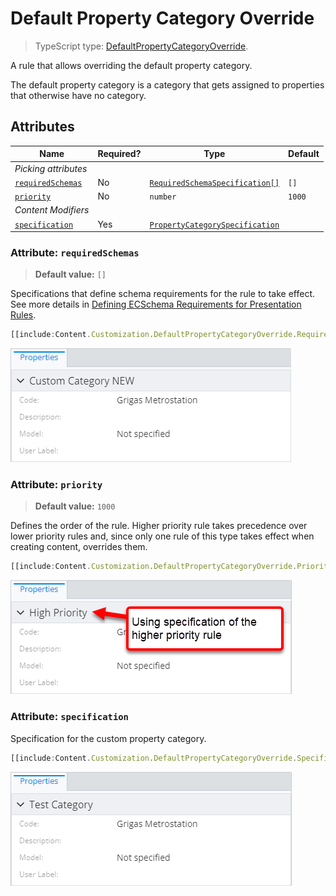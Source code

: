 # Default Property Category Override

> TypeScript type: [DefaultPropertyCategoryOverride]($presentation-common).

A rule that allows overriding the default property category.

The default property category is a category that gets assigned to properties that otherwise have no category.

## Attributes

| Name                                            | Required? | Type                                                                  | Default |
| ----------------------------------------------- | --------- | --------------------------------------------------------------------- | ------- |
| *Picking attributes*                            |
| [`requiredSchemas`](#attribute-requiredschemas) | No        | [`RequiredSchemaSpecification[]`](../Advanced/SchemaRequirements.md)  | `[]`    |
| [`priority`](#attribute-priority)               | No        | `number`                                                              | `1000`  |
| *Content Modifiers*                             |
| [`specification`](#attribute-specification)     | Yes       | [`PropertyCategorySpecification`](./PropertyCategorySpecification.md) |         |

### Attribute: `requiredSchemas`

> **Default value:** `[]`

Specifications that define schema requirements for the rule to take effect. See more details in [Defining ECSchema Requirements for Presentation Rules](../Advanced/SchemaRequirements.md).

```ts
[[include:Content.Customization.DefaultPropertyCategoryOverride.RequiredSchemas.Ruleset]]
```

![Example of using "required schemas" attribute](./media/defaultpropertycategoryoverride-with-requiredschemas-attribute.png)

### Attribute: `priority`

> **Default value:** `1000`

Defines the order of the rule. Higher priority rule takes precedence over lower priority rules and, since only one rule of this type takes effect when creating content, overrides them.

```ts
[[include:Content.Customization.DefaultPropertyCategoryOverride.Priority.Ruleset]]
```

![Example of using "priority" attribute](./media/defaultpropertycategoryoverride-with-priority-attribute.png)

### Attribute: `specification`

Specification for the custom property category.

```ts
[[include:Content.Customization.DefaultPropertyCategoryOverride.Specification.Ruleset]]
```

![Example of using "specification" attribute](./media/defaultpropertycategoryoverride-with-specification-attribute.png)
